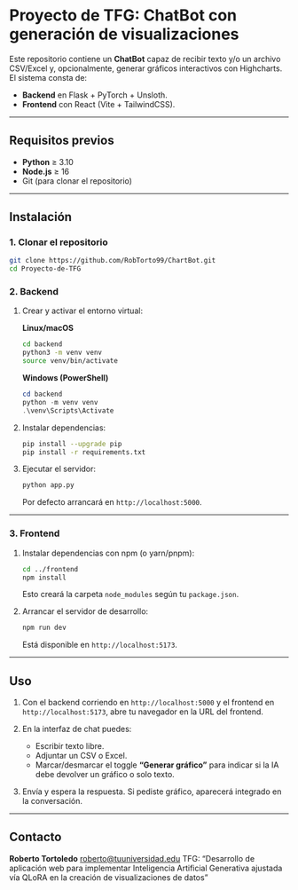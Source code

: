 # Proyecto de TFG: ChatBot con generación de visualizaciones

Este repositorio contiene un **ChatBot** capaz de recibir texto y/o un archivo CSV/Excel y, opcionalmente, generar gráficos interactivos con Highcharts. El sistema consta de:

* **Backend** en Flask + PyTorch + Unsloth.
* **Frontend** con React (Vite + TailwindCSS).

---

## Requisitos previos

* **Python** ≥ 3.10
* **Node.js** ≥ 16
* Git (para clonar el repositorio)

---

## Instalación

### 1. Clonar el repositorio

```bash
git clone https://github.com/RobTorto99/ChartBot.git
cd Proyecto-de-TFG
```

### 2. Backend

1. Crear y activar el entorno virtual:

   **Linux/macOS**

   ```bash
   cd backend
   python3 -m venv venv
   source venv/bin/activate
   ```

   **Windows (PowerShell)**

   ```powershell
   cd backend
   python -m venv venv
   .\venv\Scripts\Activate
   ```

2. Instalar dependencias:

   ```bash
   pip install --upgrade pip
   pip install -r requirements.txt
   ```

3. Ejecutar el servidor:

   ```bash
   python app.py
   ```

   Por defecto arrancará en `http://localhost:5000`.

---

### 3. Frontend

1. Instalar dependencias con npm (o yarn/pnpm):

   ```bash
   cd ../frontend
   npm install
   ```

   Esto creará la carpeta `node_modules` según tu `package.json`.

2. Arrancar el servidor de desarrollo:

   ```bash
   npm run dev
   ```

   Está disponible en `http://localhost:5173`.

---

## Uso

1. Con el backend corriendo en `http://localhost:5000` y el frontend en `http://localhost:5173`, abre tu navegador en la URL del frontend.
2. En la interfaz de chat puedes:

   * Escribir texto libre.
   * Adjuntar un CSV o Excel.
   * Marcar/desmarcar el toggle **“Generar gráfico”** para indicar si la IA debe devolver un gráfico o solo texto.
3. Envía y espera la respuesta. Si pediste gráfico, aparecerá integrado en la conversación.

---

## Contacto

**Roberto Tortoledo**
[roberto@tuuniversidad.edu](mailto:roberto7tortoledo@gmail.com)
TFG: “Desarrollo de aplicación web para implementar Inteligencia Artificial Generativa ajustada vía QLoRA en la creación de visualizaciones de datos”
